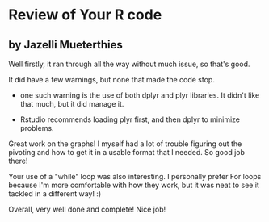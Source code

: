 # Review of Your R code
## by Jazelli Mueterthies

Well firstly, it ran through all the way without much issue, so that's good.

It did have a few warnings, but none that made the code stop.
* one such warning is the use of both dplyr and plyr libraries. It didn't like that much, but it did manage it.

* Rstudio recommends loading plyr first, and then dplyr to minimize problems.


Great work on the graphs! I myself had a lot of trouble figuring out the pivoting and how to get it in a usable format that I needed. So good job there!

Your use of a "while" loop was also interesting. I personally prefer For loops because I'm more comfortable with how they work, but it was neat to see it tackled in a different way! :)


Overall, very well done and complete! Nice job!
